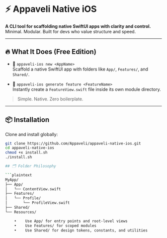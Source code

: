 # ⚡️ Appaveli Native iOS

**A CLI tool for scaffolding native SwiftUI apps with clarity and control.**  
Minimal. Modular. Built for devs who value structure and speed.

---

## 🔥 What It Does (Free Edition)

- 🧱 `appaveli-ios new <AppName>`  
  Scaffold a native SwiftUI app with folders like `App/`, `Features/`, and `Shared/`.

- 🧩 `appaveli-ios generate feature <FeatureName>`  
  Instantly create a `FeatureView.swift` file inside its own module directory.

> Simple. Native. Zero boilerplate.

---

## 📦 Installation

Clone and install globally:

```bash
git clone https://github.com/Appaveli/appaveli-native-ios.git
cd appaveli-native-ios
chmod +x install.sh
./install.sh

## 🗂 Folder Philosophy

```plaintext
MyApp/
├── App/
│   └── ContentView.swift
├── Features/
│   └── Profile/
│       └── ProfileView.swift
├── Shared/
└── Resources/

    •    Use App/ for entry points and root-level views
    •    Use Features/ for scoped modules
    •    Use Shared/ for design tokens, constants, and utilities

